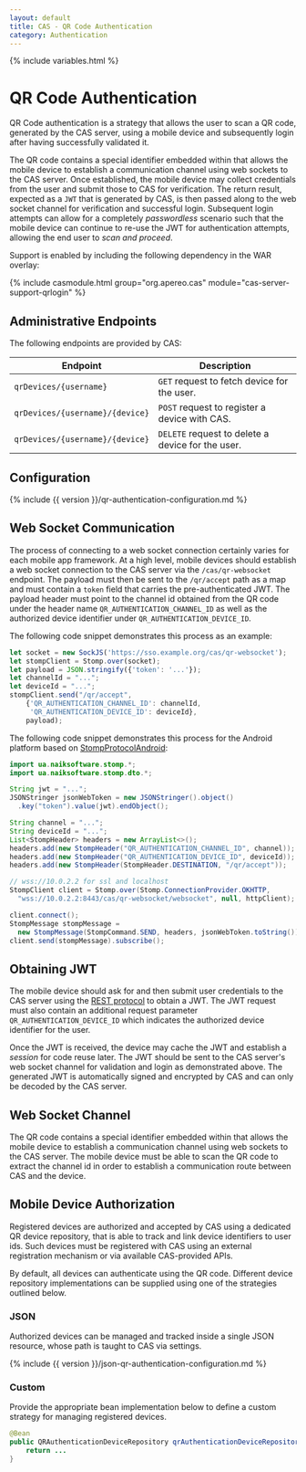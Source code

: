 ```yaml
---
layout: default
title: CAS - QR Code Authentication
category: Authentication
---
```

{% include variables.html %}


# QR Code Authentication

QR Code authentication is a strategy that allows the user to scan a QR code, generated by the
CAS server, using a mobile device and subsequently login after having successfully validated it.

The QR code contains a special identifier embedded within that allows the mobile device to establish a communication
channel using web sockets to the CAS server. Once established, the mobile device may collect credentials from the user
and submit those to CAS for verification. The return result, expected as a `JWT` that is generated by CAS,
is then passed along to the web socket channel for verification and successful login. Subsequent login attempts can allow
for a completely *passwordless* scenario such that the mobile device can continue to re-use the JWT
for authentication attempts, allowing the end user to *scan and proceed*.

Support is enabled by including the following dependency in the WAR overlay:

{% include casmodule.html group="org.apereo.cas" module="cas-server-support-qrlogin" %}


## Administrative Endpoints

The following endpoints are provided by CAS:
 
| Endpoint                                | Description
|-----------------------------------------|----------------------------------------------------------------------------
| `qrDevices/{username}`                  | `GET` request to fetch device for the user.
| `qrDevices/{username}/{device}`         | `POST` request to register a device with CAS.
| `qrDevices/{username}/{device}`         | `DELETE` request to delete a device for the user.

## Configuration

{% include {{ version }}/qr-authentication-configuration.md %}

## Web Socket Communication

The process of connecting to a web socket connection certainly varies for each mobile app framework. At a high level, 
mobile devices should establish a web socket connection to the CAS server via the `/cas/qr-websocket` endpoint.
The payload must then be sent to the `/qr/accept` path as a map and must contain a `token` field that 
carries the pre-authenticated JWT. The payload header must point to the channel id obtained 
from the QR code under the header name `QR_AUTHENTICATION_CHANNEL_ID` as well 
as the authorized device identifier under `QR_AUTHENTICATION_DEVICE_ID`.

The following code snippet demonstrates this process as an example:

```javascript 
let socket = new SockJS('https://sso.example.org/cas/qr-websocket');
let stompClient = Stomp.over(socket);
let payload = JSON.stringify({'token': '...'});   
let channelId = "...";      
let deviceId = "...";
stompClient.send("/qr/accept", 
    {'QR_AUTHENTICATION_CHANNEL_ID': channelId, 
     'QR_AUTHENTICATION_DEVICE_ID': deviceId}, 
    payload);
```   

The following code snippet demonstrates this process for 
the Android platform based on [StompProtocolAndroid](https://github.com/NaikSoftware/StompProtocolAndroid):

```java
import ua.naiksoftware.stomp.*;
import ua.naiksoftware.stomp.dto.*;

String jwt = "...";
JSONStringer jsonWebToken = new JSONStringer().object()
  .key("token").value(jwt).endObject();

String channel = "...";      
String deviceId = "...";
List<StompHeader> headers = new ArrayList<>();
headers.add(new StompHeader("QR_AUTHENTICATION_CHANNEL_ID", channel));
headers.add(new StompHeader("QR_AUTHENTICATION_DEVICE_ID", deviceId));
headers.add(new StompHeader(StompHeader.DESTINATION, "/qr/accept"));

// wss://10.0.2.2 for ssl and localhost
StompClient client = Stomp.over(Stomp.ConnectionProvider.OKHTTP, 
  "wss://10.0.2.2:8443/cas/qr-websocket/websocket", null, httpClient);

client.connect();
StompMessage stompMessage = 
  new StompMessage(StompCommand.SEND, headers, jsonWebToken.toString());
client.send(stompMessage).subscribe();
```

## Obtaining JWT 

The mobile device should ask for and then submit user credentials to the CAS 
server using the [REST protocol](../protocol/REST-Protocol.html#jwt-ticket-granting-tickets) to 
obtain a JWT. The JWT request must also contain an additional request 
parameter `QR_AUTHENTICATION_DEVICE_ID` which indicates the authorized device identifier for the user.

Once the JWT is received, the device may cache the JWT and establish a *session* for code reuse later. 
The JWT should be sent to the CAS server's web socket channel for validation and login as demonstrated above. The generated
JWT is automatically signed and encrypted by CAS and can only be decoded by the CAS server.

## Web Socket Channel

The QR code contains a special identifier embedded within that allows the mobile device to establish 
a communication channel using web sockets to the CAS server. The mobile device must be able 
to scan the QR code  to extract the channel id in order to establish a 
communication route between CAS and the device.

## Mobile Device Authorization

Registered devices are authorized and accepted by CAS using a dedicated QR device repository, that is able to 
track and link device identifiers to user ids. Such devices must be registered with CAS using an 
external registration mechanism or via available CAS-provided APIs.

By default, all devices can authenticate using the QR code. Different device repository
implementations can be supplied using one of the strategies outlined below.

### JSON

Authorized devices can be managed and tracked inside a single JSON resource, whose path is taught to CAS via settings. 

{% include {{ version }}/json-qr-authentication-configuration.md %}

### Custom

Provide the appropriate bean implementation below to define a custom strategy for managing registered devices.

```java 
@Bean
public QRAuthenticationDeviceRepository qrAuthenticationDeviceRepository() {
    return ...
}
```

